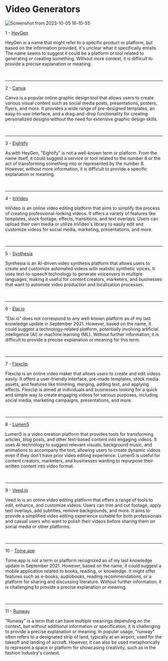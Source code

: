<h1>
  Video Generators
</h1>

![Screenshot from 2023-10-05 16-10-55](https://github.com/echoWebNerds/Dev-Bookmarks/assets/122268379/61702929-cdbb-4cc1-8801-b4cb5d59aadc)


1 - <a href="https://www.heygen.com/">HeyGen</a>
<p>
  HeyGen is a name that might refer to a specific product or platform, but based on the information provided, it's unclear what it specifically entails. The name seems to suggest it could be a platform or tool related to generating or creating something. Without more context, it is difficult to provide a precise explanation or meaning.
</p>
<br> <hr>
2 - <a href="https://www.canva.com/">Canva</a>
<p>
  Canva is a popular online graphic design tool that allows users to create various visual content such as social media posts, presentations, posters, flyers, and more. It provides a wide range of pre-designed templates, an easy-to-use interface, and a drag-and-drop functionality for creating personalized designs without the need for extensive graphic design skills.
</p><br><hr>
3 - <a href="https://eightify.app/">Eightify</a>
<p>
  As with HeyGen, "Eightify" is not a well-known term or platform. From the name itself, it could suggest a service or tool related to the number 8 or the act of transforming something into or represented by the number 8. However, without more information, it is difficult to provide a specific explanation or meaning.
</p><br><hr>
4 - <a href="https://invideo.io/">InVideo</a>
<p>
  InVideo is an online video editing platform that aims to simplify the process of creating professional-looking videos. It offers a variety of features like templates, stock footage, effects, transitions, and text overlays. Users can upload their own media or utilize InVideo's library to easily edit and customize videos for social media, marketing, presentations, and more.
</p><br><hr>
5 - <a href="https://www.synthesia.io/">Synthesia</a>
<p>
  Synthesia is an AI-driven video synthesis platform that allows users to create and customize automated videos with realistic synthetic voices. It uses text-to-speech technology to generate voiceovers in multiple languages, making it useful for content creators, marketers, and businesses that want to automate video production and localization processes.
</p><br><hr>
6 - <a href="https://elai.io/">Elai.io</a>
<p>
  "Elai.io" does not correspond to any well-known platform as of my last knowledge update in September 2021. However, based on the name, it could suggest a technology-related platform, potentially involving artificial intelligence (AI) or machine learning (ML). Without further information, it is difficult to provide a precise explanation or meaning for this term.
</p><br><hr>
7 - <a href="https://www.flexclip.com/">Flexclip</a>
<p>
  Flexclip is an online video maker that allows users to create and edit videos easily. It offers a user-friendly interface, pre-made templates, stock media assets, and features like trimming, merging, adding text, and applying effects. Flexclip is aimed at individuals and businesses looking for a quick and simple way to create engaging videos for various purposes, including social media, marketing campaigns, presentations, and more.
</p><br><hr>
8 - <a href="https://lumen5.com/">Lumen5</a>
<p>
  Lumen5 is a video creation platform that provides tools for transforming articles, blog posts, and other text-based content into engaging videos. It uses AI technology to suggest relevant visuals, background music, and animations to accompany the text, allowing users to create dynamic videos even if they don't have prior video editing experience. Lumen5 is useful for content creators, marketers, and businesses wanting to repurpose their written content into video format.
</p><br><hr>
9 - <a href="https://www.veed.io/">Veed.io</a>
<p>
  Veed.io is an online video editing platform that offers a range of tools to edit, enhance, and customize videos. Users can trim and cut footage, apply text overlays, add subtitles, remove backgrounds, and more. It aims to provide a simplified video editing experience suitable for both professionals and casual users who want to polish their videos before sharing them on social media or other platforms.
</p><br><hr>
10 - <a href="https://tome.app/">Tome.app</a>
<p>
  Tome.app is not a term or platform recognized as of my last knowledge update in September 2021. However, based on the name, it could suggest a mobile application related to books, reading, or knowledge. It might offer features such as e-books, audiobooks, reading recommendations, or a platform for sharing and discussing literature. Without further information, it is challenging to provide a precise explanation or meaning.
</p><br><hr>
11 - <a href="https://app.runwayml.com/login">Runway</a>
<p>
  "Runway" is a term that can have multiple meanings depending on the context, but without additional information or specification, it is challenging to provide a precise explanation or meaning. In popular usage, "runway" often refers to a designated strip of land, typically at an airport, used for the takeoff and landing of aircraft. However, it can also be used metaphorically to represent a space or platform for showcasing creativity, such as in the fashion industry's context.
</p><br>

